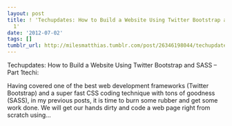 ```yaml
---
layout: post
title: ! 'Techupdates: How to Build a Website Using Twitter Bootstrap and SASS – Part
  1'
date: '2012-07-02'
tags: []
tumblr_url: http://milesmatthias.tumblr.com/post/26346198044/techupdates-how-to-build-a-website-using-twitter
---
```

Techupdates: How to Build a Website Using Twitter Bootstrap and SASS – Part 1techi:


Having covered one of the best web development frameworks (Twitter Bootstrap) and a super fast CSS coding technique with tons of goodness (SASS), in my previous posts, it is time to burn some rubber and get some work done. We will get our hands dirty and code a web page right from scratch using…
